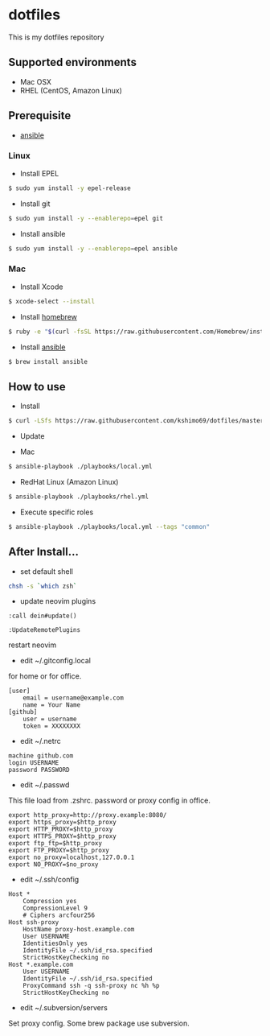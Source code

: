 # dotfiles

This is my dotfiles repository

## Supported environments

- Mac OSX
- RHEL (CentOS, Amazon Linux)

## Prerequisite

- [ansible](http://www.ansible.com/home)

### Linux

- Install EPEL

```bash
$ sudo yum install -y epel-release
```

- Install git

```bash
$ sudo yum install -y --enablerepo=epel git
```

- Install ansible

```bash
$ sudo yum install -y --enablerepo=epel ansible
```

### Mac

- Install Xcode

```bash
$ xcode-select --install
```

- Install [homebrew](https://brew.sh/)

```bash
$ ruby -e "$(curl -fsSL https://raw.githubusercontent.com/Homebrew/install/master/install)"
```

- Install [ansible](http://www.ansible.com/home)

```bash
$ brew install ansible
```

## How to use

- Install

```bash
$ curl -LSfs https://raw.githubusercontent.com/kshimo69/dotfiles/master/install.sh | bash
```

- Update

* Mac
```bash
$ ansible-playbook ./playbooks/local.yml
```
* RedHat Linux (Amazon Linux)
```bash
$ ansible-playbook ./playbooks/rhel.yml
```

- Execute specific roles

```bash
$ ansible-playbook ./playbooks/local.yml --tags "common"
```

## After Install...

- set default shell

```bash
chsh -s `which zsh`
```

- update neovim plugins

```vim
:call dein#update()
```

```vim
:UpdateRemotePlugins
```

restart neovim

- edit ~/.gitconfig.local

for home or for office.

```
[user]
    email = username@example.com
    name = Your Name
[github]
    user = username
    token = XXXXXXXX
```

- edit ~/.netrc

```
machine github.com
login USERNAME
password PASSWORD
```

- edit ~/.passwd

This file load from .zshrc.
password or proxy config in office.

```
export http_proxy=http://proxy.example:8080/
export https_proxy=$http_proxy
export HTTP_PROXY=$http_proxy
export HTTPS_PROXY=$http_proxy
export ftp_ftp=$http_proxy
export FTP_PROXY=$http_proxy
export no_proxy=localhost,127.0.0.1
export NO_PROXY=$no_proxy
```

- edit ~/.ssh/config

```
Host *
    Compression yes
    CompressionLevel 9
    # Ciphers arcfour256
Host ssh-proxy
    HostName proxy-host.example.com
    User USERNAME
    IdentitiesOnly yes
    IdentityFile ~/.ssh/id_rsa.specified
    StrictHostKeyChecking no
Host *.example.com
    User USERNAME
    IdentityFile ~/.ssh/id_rsa.specified
    ProxyCommand ssh -q ssh-proxy nc %h %p
    StrictHostKeyChecking no
```

- edit ~/.subversion/servers

Set proxy config.
Some brew package use subversion.
